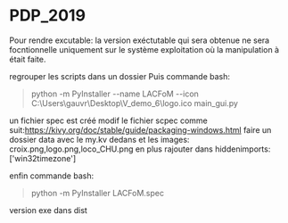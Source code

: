 # PDP_2019


Pour rendre excutable:
la version exéctutable qui sera obtenue ne sera focntionnelle uniquement sur le système exploitation où la manipulation à était faite.

regrouper les scripts dans un dossier
Puis commande bash:

>python -m PyInstaller --name LACFoM --icon C:\Users\gauvr\Desktop\V_demo_6\logo.ico main_gui.py

un fichier spec est créé 
modif le fichier scpec comme suit:https://kivy.org/doc/stable/guide/packaging-windows.html
faire un dossier data avec le my.kv dedans et les images: croix.png,logo.png,loco_CHU.png
en plus rajouter dans hiddenimports:  ['win32timezone'] 

enfin commande bash:
>python -m PyInstaller LACFoM.spec


version exe dans dist




